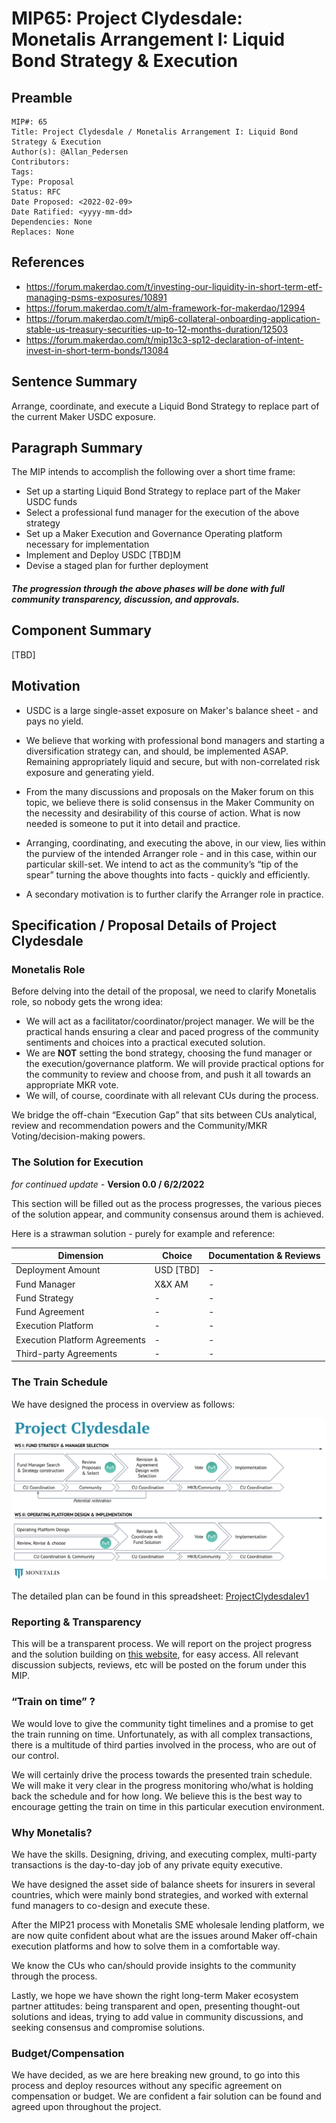 # MIP65: Project Clydesdale: Monetalis Arrangement I: Liquid Bond Strategy & Execution

## Preamble

```
MIP#: 65
Title: Project Clydesdale / Monetalis Arrangement I: Liquid Bond Strategy & Execution
Author(s): @Allan_Pedersen
Contributors:
Tags:
Type: Proposal
Status: RFC
Date Proposed: <2022-02-09>
Date Ratified: <yyyy-mm-dd>
Dependencies: None
Replaces: None
```

## References

* https://forum.makerdao.com/t/investing-our-liquidity-in-short-term-etf-managing-psms-exposures/10891
* https://forum.makerdao.com/t/alm-framework-for-makerdao/12994
* https://forum.makerdao.com/t/mip6-collateral-onboarding-application-stable-us-treasury-securities-up-to-12-months-duration/12503
* https://forum.makerdao.com/t/mip13c3-sp12-declaration-of-intent-invest-in-short-term-bonds/13084

## Sentence Summary

Arrange, coordinate, and execute a Liquid Bond Strategy to replace part of the current Maker USDC exposure.

## Paragraph Summary

The MIP intends to accomplish the following over a short time frame:

* Set up a starting Liquid Bond Strategy to replace part of the Maker USDC funds
* Select a professional fund manager for the execution of the above strategy
* Set up a Maker Execution and Governance Operating platform necessary for implementation
* Implement and Deploy USDC [TBD]M
* Devise a staged plan for further deployment

#### *The progression through the above phases will be done with full community transparency, discussion, and approvals.*

## Component Summary

[TBD]

## Motivation

* USDC is a large single-asset exposure on Maker's balance sheet - and pays no yield.

* We believe that working with professional bond managers and starting a diversification strategy can, and should, be implemented ASAP. Remaining appropriately liquid and secure, but with non-correlated risk exposure and generating yield.

* From the many discussions and proposals on the Maker forum on this topic, we believe there is solid consensus in the Maker Community on the necessity and desirability of this course of action. What is now needed is someone to put it into detail and practice.

* Arranging, coordinating, and executing the above, in our view, lies within the purview of the intended Arranger role - and in this case, within our particular skill-set. We intend to act as the community’s “tip of the spear” turning the above thoughts into facts - quickly and efficiently.

* A secondary motivation is to further clarify the Arranger role in practice.

## Specification / Proposal Details of Project Clydesdale


### Monetalis Role

Before delving into the detail of the proposal, we need to clarify Monetalis role, so nobody gets the wrong idea:

* We will act as a facilitator/coordinator/project manager. We will be the practical hands ensuring a clear and paced progress of the community sentiments and choices into a practical executed solution.
* We are **NOT** setting the bond strategy, choosing the fund manager or the execution/governance platform. We will provide practical options for the community to review and choose from, and push it all towards an appropriate MKR vote.
* We will, of course, coordinate with all relevant CUs during the process.

We bridge the off-chain “Execution Gap” that sits between CUs analytical, review and recommendation powers and the Community/MKR Voting/decision-making powers.

### The Solution for Execution

*for continued update -*  **Version 0.0  /  6/2/2022**

This section will be filled out as the process progresses, the various pieces of the solution appear, and community consensus around them is achieved.

Here is a strawman solution - purely for example and reference:

|Dimension|Choice|Documentation & Reviews|
| --- | --- | --- |
|Deployment Amount|USD [TBD]|-|
|Fund Manager|X&X AM|-|
|Fund Strategy|-|-|
|Fund Agreement|-|-|
|Execution Platform|-|-|
|Execution Platform Agreements|-|-|
|Third-party Agreements|-|-|

### The Train Schedule

We have designed the process in overview as follows:

![|train_schedule](https://github.com/makerdao/mips/blob/master/MIP65/train_schedule.png)

The detailed plan can be found in this spreadsheet: [ProjectClydesdalev1](https://docs.google.com/spreadsheets/d/1yvwQ_NrJ5SiQmYHCw-9lMH7BQSoy4ZpeWaI4RIBg-Yc/edit?usp=sharing)

### Reporting & Transparency

This will be a transparent process. We will report on the project progress and the solution building on [this website](https://clydesdale.brick.do), for easy access. All relevant discussion subjects, reviews, etc will be posted on the forum under this MIP.

### “Train on time” ?

We would love to give the community tight timelines and a promise to get the train running on time. Unfortunately, as with all complex transactions, there is a multitude of third parties involved in the process, who are out of our control.

We will certainly drive the process towards the presented train schedule. We will make it very clear in the progress monitoring who/what is holding back the schedule and for how long. We believe this is the best way to encourage getting the train on time in this particular execution environment.

### Why Monetalis?

We have the skills. Designing, driving, and executing complex, multi-party transactions is the day-to-day job of any private equity executive.

We have designed the asset side of balance sheets for insurers in several countries, which were mainly bond strategies, and worked with external fund managers to co-design and execute these.

After the MIP21 process with Monetalis SME wholesale lending platform, we are now quite confident about what are the issues around Maker off-chain execution platforms and how to solve them in a comfortable way.

We know the CUs who can/should provide insights to the community through the process.

Lastly, we hope we have shown the right long-term Maker ecosystem partner attitudes: being transparent and open, presenting thought-out solutions and ideas, trying to add value in community discussions, and seeking consensus and compromise solutions.

### Budget/Compensation

We have decided, as we are here breaking new ground, to go into this process and deploy resources without any specific agreement on compensation or budget. We are confident a fair solution can be found and agreed upon throughout the project.
